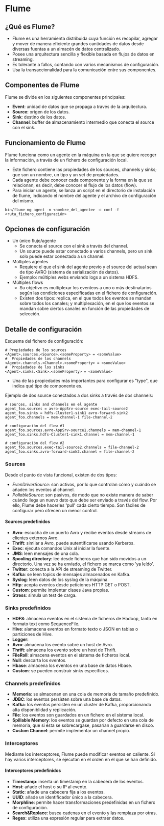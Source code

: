 # Flume

## ¿Qué es Flume?

- Flume es una herramienta distribuida cuya función es recopilar, agregar y mover de manera eficiente grandes cantidades de datos desde diversas fuentas a un almacén de datos centralizado.
- Posee una arquitectura sencilla y flexible basada en flujos de datos en streaming.
- Es tolerante a fallos, contando con varios mecanismos de configuración.
- Usa la transaccionalidad para la comunicación entre sus componentes.

## Componentes de Flume

Flume se divide en los siguientes componentes principales:

- **Event**: unidad de datos que se propaga a través de la arquitectura.
- **Source**: origen de los datos.
- **Sink**: destino de los datos.
- **Channel**: buffer de almacenamiento intermedio que conecta el source con el sink.

## Funcionamiento de Flume

Flume funciona como un agente en la máquina en la que se quiere recoger la información, a través de un fichero de configuración local.

- Este fichero contiene las propiedades de los sources, channels y sinks; que son un nombre, un tipo y un set de propiedades.
- Cada agente debe conocer cada componente y la forma en la que se relacionan, es decir, debe conocer el flujo de los datos (flow).
- Para iniciar un agente, se lanza un script en el directorio de instalación de flume, indicando el nombre del agente y el archivo de configuración del mismo.

```console
bin/flume-ng agent -n <nombre_del_agente> -c conf -f <ruta_fichero_configuración>
```

## Opciones de configuración

- Un único flujo/agente
  - Se conecta el source con el sink a través del channel.
  - Un source puede estar conectado a varios channels, pero un sink solo puede estar conectado a un channel.
- Múltiples agentes
  - Requiere el que el sink del agente previo y el source del actual sean de tipo AVRO (sistema de serialización de datos).
  - Ejemplo: múltiples webs enviando logs a un sistema HDFS.
- Múltiples flows
  - Su objetivo es multiplexar los eventeos a uno o más destinatarios según las condiciones especificadas en el fichero de configuración.
  - Existen dos tipos: replica, en el que todos los eventos se mandan sobre todos los canales; y multiplexación, en el que los eventos se mandan sobre ciertos canales en función de las propiedades de selección.

## Detalle de configuración

Esquema del fichero de configuración:

```config
# Propiedades de los sources
<Agent>.sources.<Source>.<someProperty> = <someValue>
#  Propiedades de los channels
<Agent>.channels.<Channel>.<someProperty> = <someValue>
#  Propiedades de los sinks
<Agent>.sinks.<Sink>.<someProperty> = <someValue>
```

- Una de las propiedades más importantes para configurar es "type", que indica qué tipo de componente es.

Ejemplo de dos source conectados a dos sinks a través de dos channels:

```config
# sources, sinks and channels en el agente
agent_foo.sources = avro-AppSrv-source exec-tail-source2
agent_foo.sinks = hdfs-Cluster1-sink1 avro-forward-sink2
agent_foo.channels = mem-channel-1 file-channel-2

# configuración del flow #1
agent_foo.sources.avro-AppSrv-source1.channels = mem-channel-1
agent_foo.sinks.hdfs-Cluster1-sink1.channel = mem-channel-1

# configuración del flow #2
agent_foo.sources.exec-tail-source2.channels = file-channel-2
agent_foo.sinks.avro-forward-sink2.channel = file-channel-2
```

### Sources

Desde el punto de vista funcional, existen de dos tipos:

- *EvenDriverSource*: son activos, por lo que controlan cómo y cuándo se añaden los eventos al channel.
- *PollableSource*: son pasivos, de modo que no existe manera de saber cuándo llega un nuevo dato que debe ser enviado a través del flow. Por ello, Flume debe hacerles 'pull' cada cierto tiempo. Son fáciles de configurar pero ofrecen un menor control.

#### Sources predefinidos

- **Avro**: escucha de un puerto Avro y recibe eventos desde streams de clientes externos Avro.
- **Thrift**: similar a Avro, puede autentificarse usando Kerberos.
- **Exec**: ejecuta comandos Unix al iniciar la fuente.
- **JMS**: leen mensajes de una cola.
- **Spooling directory**: lee desde ficheros que han sido movidos a un directorio. Una vez se ha enviado, el fichero se marca como 'ya leído'.
- **Twitter**: conecta a la API de streaming de Twitter.
- **Kafka**: se leen topics de mensajes almacenados en Kafka.
- **Syslog**: leen datos de los syslog de la máquina.
- **Http**: acepta eventos desde peticiones HTTP GET o POST.
- **Custom**: permite implentar clases Java propias.
- **Stress**: simula un test de carga.

### Sinks predefinidos

- **HDFS**: almacena eventos en el sistema de ficheros de Hadoop, tanto en formato text como SequenceFile.
- **Hive**: alamacena eventos en formato texto o JSON en tablas o particiones de Hive.
- **Logger**:
- **Avro**: almacena los evento sobre un host de Avro.
- **Thrift**: almacena los evento sobre un host de Thrift.
- **FileRoll**: almacena eventos en el sistema de ficheros local.
- **Null**: descarta los eventos.
- **Hbase**: almacena los eventos en una base de datos Hbase.
- **Custom**: se pueden construir sinks específicos.

### Channels predefinidos

- **Memoria**: se almacenan en una cola de memoria de tamaño predefinido.
- **JDBC**: los eventos persisten sobre una base de datos.
- **Kafka**: los eventos persisten en un cluster de Kafka, proporcionando alta disponiblidad y replicación.
- **File**: los eventos son guardados en un fichero en el sistema local.
- **Spillable Memory**: los eventos se guardan por defecto en una cola de memoria, que si ésta se sobrecargase, pasarían a guardarse en disco.
- **Custom Channel**: permite implementar un channel propio.

### Interceptores

Mediante los interceptores, Flume puede modificar eventos en caliente. Si hay varios interceptores, se ejecutan en el orden en el que se han definido.

#### Interceptores predefinidos

- **Timestamp**: inserta un timestamp en la cabecera de los eventos.
- **Host**: añade el host o su IP al evento.
- **Static**: añade una cabecera fija a los eventos.
- **UUID**: añade un identificador único a la cabecera.
- **Morphline**: permite hacer transformaciones predefinidas en un fichero de configuración.
- **Search&Replace**: busca cadenas en el evento y las remplaza por otras.
- **Regex**: utiliza una expresión regular para extraer datos.
